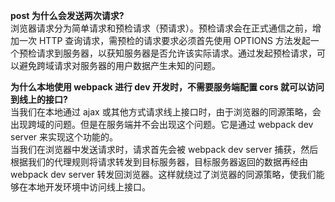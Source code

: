 __post 为什么会发送两次请求?__
<br>浏览器请求分为简单请求和预检请求（预请求）。预检请求会在正式通信之前，增加一次 HTTP 查询请求，需预检的请求要求必须首先使用 OPTIONS 方法发起一个预检请求到服务器，以获知服务器是否允许该实际请求。通过发起预检请求，可以避免跨域请求对服务器的用户数据产生未知的问题。

__为什么本地使用 webpack 进行 dev 开发时，不需要服务端配置 cors 就可以访问到线上的接口?__
<br>当我们在本地通过 ajax 或其他方式请求线上接口时，由于浏览器的同源策略，会出现跨域的问题。但是在服务端并不会出现这个问题。它是通过 webpack dev server 来实现这个功能的。
<br>当我们在浏览器中发送请求时，请求首先会被 webpack dev server 捕获，然后根据我们的代理规则将请求转发到目标服务器，目标服务器返回的数据再经由 webpack dev server 转发回浏览器。这样就绕过了浏览器的同源策略，使我们能够在本地开发环境中访问线上接口。